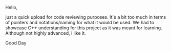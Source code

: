 Hello,

just a quick upload for code reviewing purposes.
It´s a bit too much in terms of pointers and notations/naming for what it would be used.
We had to showcase C++ understanding for this project as it was meant for learning. 
Although not highly advanced, i like it.

Good Day

